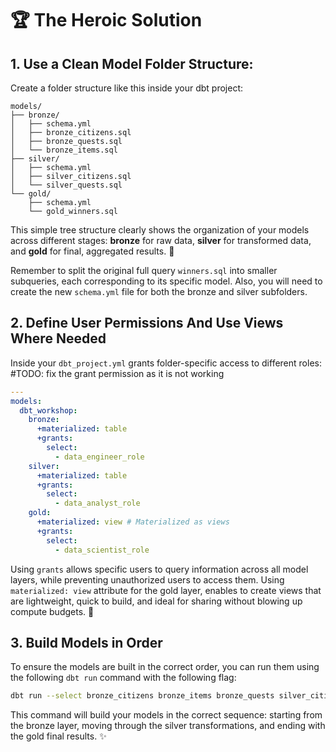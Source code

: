 # 🏆 **The Heroic Solution**

## 1. Use a Clean Model Folder Structure:

Create a folder structure like this inside your dbt project:

```
models/
├── bronze/
│   ├── schema.yml
│   ├── bronze_citizens.sql
│   ├── bronze_quests.sql
│   └── bronze_items.sql
├── silver/
│   ├── schema.yml
│   ├── silver_citizens.sql
│   └── silver_quests.sql
└── gold/
    ├── schema.yml
    └── gold_winners.sql
```

This simple tree structure clearly shows the organization of your models across different stages: **bronze** for raw data, **silver** for transformed data, and **gold** for final, aggregated results. 🌟

Remember to split the original full query `winners.sql` into smaller subqueries, each corresponding to its specific model. Also, you will need to create the new `schema.yml` file for both the bronze and silver subfolders.

## 2. Define User Permissions And Use Views Where Needed

Inside your `dbt_project.yml` grants folder-specific access to different roles: #TODO: fix the grant permission as it is not working

```yaml
---
models:
  dbt_workshop:
    bronze:
      +materialized: table
      +grants:
        select:
          - data_engineer_role
    silver:
      +materialized: table
      +grants:
        select:
          - data_analyst_role
    gold:
      +materialized: view # Materialized as views
      +grants:
        select:
          - data_scientist_role
```

Using `grants` allows specific users to query information across all model layers, while preventing unauthorized users to access them. Using `materialized: view` attribute for the gold layer, enables to create views that are lightweight, quick to build, and ideal for sharing without blowing up compute budgets. 💨

## 3. Build Models in Order

To ensure the models are built in the correct order, you can run them using the following `dbt run` command with the following flag:

```bash
dbt run --select bronze_citizens bronze_items bronze_quests silver_citizens silver_items silver_quests gold_winners
```

This command will build your models in the correct sequence: starting from the bronze layer, moving through the silver transformations, and ending with the gold final results. ✨
